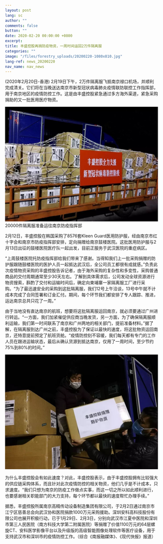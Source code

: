 ```yaml
---
layout: post
lang: sc
author: ""
comments: false
button: ""
date: 2020-02-20 00:00:00 +0800
excerpt:
title: 丰盛控股再捐防疫物资，一周时间运回2万件隔离服
categories: ""
image: "/files/forestry_uploads/20200220-1080x810.jpg"
lang-ref: news_20200220
nav_name: nav_news
---
```


(2020年2月20日-香港) 2月19日下午，2万件隔离服飞抵南京禄口机场，并顺利完成清关。它们将在当晚送达南京市新型冠状病毒肺炎疫情联防联控工作指挥部，用于南京地区的疫情防控工作。这是由丰盛控股紧急通过多方海外渠道，紧急采购捐助的又一批医用医疗物资。

![](/files/forestry_uploads/20200220-1080x810.jpg)20000件隔离服准备运往南京防疫指挥部

2月12日，丰盛控股在韩国采购了8576套Kleen Guard医用防护服，经由南京市红十字会和南京市防疫指挥部安排，定向捐赠给南京鼓楼医院。这批医用防护服与2月13日出征的鼓楼医院医疗队一起出发，目前正服务于武汉医院的重症病区。

“上周鼓楼医院托防疫指挥部给我们带来了感谢。当得知我们上一批采购捐赠的防护服跟随鼓楼医院的医护人员一起抵达武汉后，全公司员工都很有成就感。”负责此次疫情物资采购的丰盛控股告诉记者，由于海外采购的复杂性和多变性，采购普通商品的交付周期通常至少30天左右。了解到具体需求后，公司发动全球资源进行物资搜索，斟酌了交付和运输时间后，确定向柬埔寨一家隔离服工厂进行采购。“为了最迅速安全的采购到这批隔离服，我们12号上午洽谈，13号中午就不计成本完成了合同签署和订金汇付。期间，每个环节我们都安排了专人跟踪、推进，运达南京总共只花了一周。”

由于当地没有直达南京的航班，想要将这批隔离服运回南京，就必须要通过广州进行转运。“一方面，我们加紧催促供应商当晚发货，另一方面，为了确保隔离服顺利运输，我们第一时间联系了南京和广州两地的相关部门，提前准备材料。”据了解，在隔离服到达广州之前，丰盛控股为了保证以最快的速度，将这批物资运回南京，还特意提前预定了航班货舱。“疫情防控刻不容缓，我们每天都有专门的工作人员在跟进运输状态，最后从确认货源到抵达南京，仅用了一周时间，至少节约75%到80%的时间。”

![](/files/forestry_uploads/20200220-1080x810(1).jpg)

为什么丰盛控股会有如此速度？对此，丰盛控股表示，由于丰盛控股拥有比较强大的供应链采购体系，而且针对此次疫情防控的相关物资，他们几乎是不计成本，只求速度。“我们只想为南京的防疫工作做点实事，而这一切之所以如此顺利进行，也要感谢相关职能部门的大力支持，每个环节都以最快的速度帮忙办理手续。”

据悉，丰盛控股所属南京高精传动设备制造集团有限公司，于2月2日通过南京市江宁区慈善总会向武汉协和医院捐款1000万元采购援助。深圳安科高科技股份有限公司也展开积极行动，已于1月29日、2月3日，分别向武汉市江夏中医院和深圳市第三人民医院（南方科技大学第二附属医院）等捐赠了价值1100万元的64层螺旋CT、安科医学影像平台以及升级版的高级智能图像处理软件等医疗设备，用于支持武汉市和深圳市的疫情防控工作。（综合《南报融媒体》、《现代快报》报道）